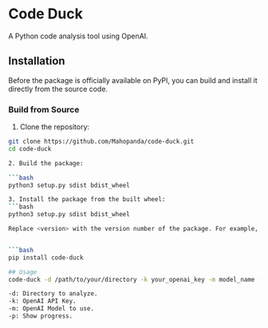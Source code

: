 # Code Duck

A Python code analysis tool using OpenAI.

## Installation

Before the package is officially available on PyPI, you can build and install it directly from the source code.

### Build from Source
1. Clone the repository:

```bash
git clone https://github.com/Mahopanda/code-duck.git
cd code-duck

2. Build the package:

```bash
python3 setup.py sdist bdist_wheel

3. Install the package from the built wheel:
```bash
python3 setup.py sdist bdist_wheel

Replace <version> with the version number of the package. For example, if the version is 0.1.0, then the filename would be code_duck-0.1.0-py3-none-any.whl.


```bash
pip install code-duck

## Usage
code-duck -d /path/to/your/directory -k your_openai_key -m model_name -p

-d: Directory to analyze.
-k: OpenAI API Key.
-m: OpenAI Model to use.
-p: Show progress.

